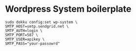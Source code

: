 Wordpress System boilerplate
======

```
sudo dokku config:set wp-system \
SMTP_HOST=smtp.sendgrid.net \
SMTP_AUTH=login \
SMTP_PORT=587 \
SMTP_USER=apikey \
SMTP_PASS="your-passowrd"
```
